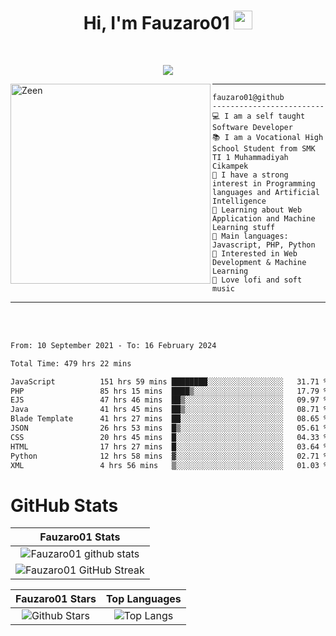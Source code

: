 <h1 align="center">
Hi, I'm Fauzaro01
  <img src="https://media.giphy.com/media/hvRJCLFzcasrR4ia7z/giphy.gif" width="30"></h1>
<br/>

<p align="center">
  <a href="https://github.com/DenverCoder1/readme-typing-svg">
    <img src="https://readme-typing-svg.herokuapp.com?lines=Chill%20and%20Coding;Full+Stack+Web+Developer;Student;Software%20Develover;Always%20learning%20new%20things&center=true&width=380&height=45"></a>
</p>

<img align="left" src="https://media.tenor.com/LNrMsLTFICEAAAAi/elysia.gif" alt="Zeen" width="320" height="320" />
<hr>

```
fauzaro01@github
-------------------------
💻 I am a self taught Software Developer
📚 I am a Vocational High School Student from SMK TI 1 Muhammadiyah Cikampek
📝 I have a strong interest in Programming languages and Artificial Intelligence
🌱 Learning about Web Application and Machine Learning stuff
🌟 Main languages: Javascript, PHP, Python
🚩 Interested in Web Development & Machine Learning
🎵 Love lofi and soft music 
```

<hr>
<br>
<br>
<div align="left">
<!--START_SECTION:waka-->

```txt
From: 10 September 2021 - To: 16 February 2024

Total Time: 479 hrs 22 mins

JavaScript          151 hrs 59 mins ████████░░░░░░░░░░░░░░░░░   31.71 %
PHP                 85 hrs 15 mins  ████▒░░░░░░░░░░░░░░░░░░░░   17.79 %
EJS                 47 hrs 46 mins  ██▒░░░░░░░░░░░░░░░░░░░░░░   09.97 %
Java                41 hrs 45 mins  ██▒░░░░░░░░░░░░░░░░░░░░░░   08.71 %
Blade Template      41 hrs 27 mins  ██░░░░░░░░░░░░░░░░░░░░░░░   08.65 %
JSON                26 hrs 53 mins  █▒░░░░░░░░░░░░░░░░░░░░░░░   05.61 %
CSS                 20 hrs 45 mins  █░░░░░░░░░░░░░░░░░░░░░░░░   04.33 %
HTML                17 hrs 27 mins  █░░░░░░░░░░░░░░░░░░░░░░░░   03.64 %
Python              12 hrs 58 mins  ▓░░░░░░░░░░░░░░░░░░░░░░░░   02.71 %
XML                 4 hrs 56 mins   ▒░░░░░░░░░░░░░░░░░░░░░░░░   01.03 %
```

<!--END_SECTION:waka-->
</div>

# GitHub Stats

|                                                            Fauzaro01 Stats                                                            |
| :--------------------------------------------------------------------------------------------------------------------------------------------: |
|        ![Fauzaro01 github stats](https://github-readme-stats.vercel.app/api?username=Fauzaro01&show_icons=true&theme=algolia)        |
|              ![Fauzaro01 GitHub Streak](https://github-readme-streak-stats.herokuapp.com/?user=Fauzaro01&theme=algolia)              |

|                                                                                              Fauzaro01 Stars                                                                                              |                                                           Top Languages                                                           |
| :----------------------------------------------------------------------------------------------------------------------------------------------------------------------------------------------------------------: | :-------------------------------------------------------------------------------------------------------------------------------: |
| ![Github Stars](https://github-readme-stats.vercel.app/api?username=Fauzaro01&show_icons=true&locale=en&count_private=true&hide_rank=true&custom_title=My%20GitHub%20Stats&disable_animations=true&theme=algolia) | ![Top Langs](https://github-readme-stats.vercel.app/api/top-langs/?username=Fauzaro01&langs_count=8&theme=algolia&layout=compact) |

